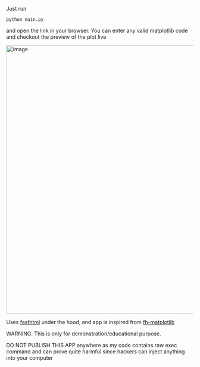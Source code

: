 Just run 

```
python main.py
```
and open the link in your browser. You can enter any valid matplotlib code and checkout the preview of the plot live

<img width="721" alt="image" src="https://github.com/user-attachments/assets/4c4b5582-be58-4043-90d6-99353ef18deb">

Uses [fasthtml](https://github.com/AnswerDotAI/fasthtml) under the hood, and app is inspired from [fh-matplotlib](https://github.com/koaning/fh-matplotlib)

WARNING. This is only for demonstration/educational purpose.

DO NOT PUBLISH THIS APP anywhere as my code contains raw exec command and can prove quite harmful since hackers can inject anything into your computer
